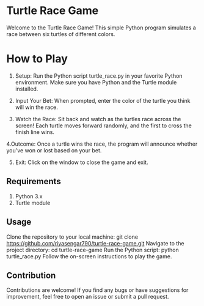 # Turtle Race Game
Welcome to the Turtle Race Game! This simple Python program simulates a race between six turtles of different colors.

# How to Play
1. Setup: Run the Python script turtle_race.py in your favorite Python environment. Make sure you have Python and the Turtle module installed.

2. Input Your Bet: When prompted, enter the color of the turtle you think will win the race.

3. Watch the Race: Sit back and watch as the turtles race across the screen! Each turtle moves forward randomly, and the first to cross the finish line wins.

4.Outcome: Once a turtle wins the race, the program will announce whether you've won or lost based on your bet.

5. Exit: Click on the window to close the game and exit.

## Requirements
1. Python 3.x
2. Turtle module

## Usage
Clone the repository to your local machine:
git clone https://github.com/riyasengar790/turtle-race-game.git
Navigate to the project directory:
cd turtle-race-game
Run the Python script:
python turtle_race.py
Follow the on-screen instructions to play the game.

## Contribution
Contributions are welcome! If you find any bugs or have suggestions for improvement, feel free to open an issue or submit a pull request.
